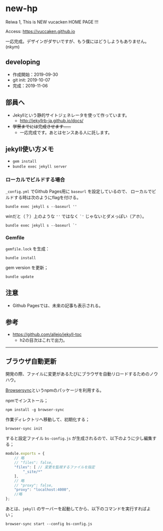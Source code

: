 # new-hp

Reiwa 1, This is NEW vucacken HOME PAGE !!!

Access: https://vuccaken.github.io

一応完成。デザインがダサいですが、もう僕にはどうしようもありません。(nkym)

## developing

- 作成開始：2019-09-30
- git init: 2019-10-07
- 完成：2019-11-06


## 部員へ

- Jekyllという静的サイトジェネレータを使って作っています。
  - http://jekyllrb-ja.github.io/docs/
- ~~学祭までには完成させます......~~
  - 一応完成です。あとはセンスある人に託します。


## jekyll使い方メモ

- `gem install`
- `bundle exec jekyll server`

### ローカルでビルドする場合

`_config.yml` でGithub Pages用に `baseurl` を設定しているので、
ローカルでビルドする時は次のようにflagを付ける。

```
bundle exec jekyll s --baseurl ''
```

winだと（？）上のような `''` ではなく `` `' `` じゃないとダメっぽい（アホ）。

```
bundle exec jekyll s --baseurl `'
```

### Gemfile

`gemfile.lock` を生成：

```
bundle install
```

gem version を更新；

```
bundle update
```

## 注意

- Github Pagesでは、未来の記事も表示される。

## 参考

- https://github.com/allejo/jekyll-toc
  - h2の目次はこれで出力。

---

## ブラウザ自動更新

開発の際、ファイルに変更があるたびにブラウザを自動リロードするためのノウハウ。

[Browsersync](https://browsersync.io)というnpmのパッケージを利用する。

npmでインストール；

```
npm install -g browser-sync
```

作業ディレクトリへ移動して、初期化する；

```
browser-sync init
```

すると設定ファイル `bs-config.js` が生成されるので、以下のように少し編集する；

```js
module.exports = {
    // 略
    // "files": false,
    "files": [ // 変更を監視するファイルを指定
        "_site/*"
    ],
    // 略
    // "proxy": false,
    "proxy": "localhost:4000",
    //略
};
```

あとは、`jekyll` のサーバーを起動してから、以下のコマンドを実行すればよい；

```
browser-sync start --config bs-config.js
```